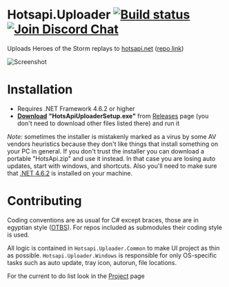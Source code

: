 # Hotsapi.Uploader [![Build status](https://ci.appveyor.com/api/projects/status/0tg5u1yev3l8p2qv/branch/master?svg=true)](https://ci.appveyor.com/project/poma/hotsapi-uploader/branch/master) [![Join Discord Chat](https://img.shields.io/discord/650747275886198815?label=Discord&logo=discord)](https://discord.gg/cADfdFP)

Uploads Heroes of the Storm replays to [hotsapi.net](https://hotsapi.net) ([repo link](https://github.com/poma/hotsapi))

![Screenshot](https://hotsapi.net/img/uploader.png)

# Installation

* Requires .NET Framework 4.6.2 or higher
* [__Download__](https://github.com/Poma/Hotsapi.Uploader/releases/latest) **"HotsApiUploaderSetup.exe"** from [Releases](https://github.com/Poma/Hotsapi.Uploader/releases/latest) page (you don't need to download other files listed there) and run it

*Note:* sometimes the installer is mistakenly marked as a virus by some AV vendors heuristics because they don't like things that install something on your PC in general. If you don't trust the installer you can download a portable "HotsApi.zip" and use it instead. In that case you are losing auto updates, start with windows, and shortcuts. Also you'll need to make sure that [.NET 4.6.2](https://www.microsoft.com/en-us/download/details.aspx?id=53344) is installed on your machine.

# Contributing

Coding conventions are as usual for C# except braces, those are in egyptian style ([OTBS](https://en.wikipedia.org/wiki/Indent_style#1TBS)). For repos included as submodules their coding style is used.

All logic is contained in `Hotsapi.Uploader.Common` to make UI project as thin as possible. `Hotsapi.Uploader.Windows` is responsible for only OS-specific tasks such as auto update, tray icon, autorun, file locations.

For the current to do list look in the [Project](https://github.com/poma/Hotsapi.Uploader/projects/1) page
